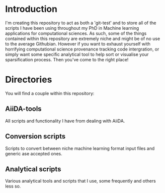 # Introduction
I'm creating this repository to act as both a 'git-test' and to store all of the scripts I have been using throughout my PhD in Machine learning applications for computational sciences.
As such, some of the things contained within this repository are extremely niche and might be of no use to the average Githubian. However if you want to exhaust yourself with horrifying
computational science provenance tracking code intergration, or simply want some specific analytical tool to help sort or visualise your sparsification process. Then you've come to the
right place!
# Directories
You will find a couple within this repository:
## AiiDA-tools
All scripts and functionality I have from dealing with AiiDA.
## Conversion scripts
Scripts to convert between niche machine learning format input files and generic ase accepted ones. 
## Analytical scripts
Various analytical tools and scripts that I use, some frequently and others less so.

